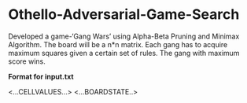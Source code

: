 # Othello-Adversarial-Game-Search
Developed a game-‘Gang Wars’ using Alpha-Beta Pruning and Minimax Algorithm. The board will be a n*n matrix. Each gang has to acquire maximum squares given a certain set of rules. The gang with maximum score wins.

<b>Format for input.txt</b>

<N>
<MODE>
<YOUPLAY>
<DEPTH>
<...CELLVALUES...>
<...BOARDSTATE..>
